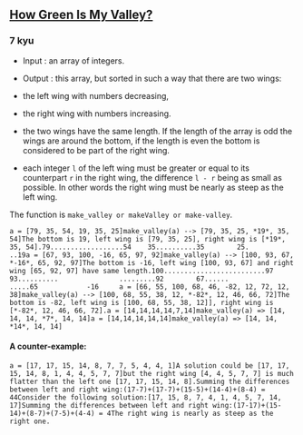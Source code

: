 <h2><a href=https://www.codewars.com/kata/56e3cd1d93c3d940e50006a4/train/javascript target="_blank">How Green Is My Valley?</a></h2><h3>7 kyu</h3><ul><li><p>Input : an array of integers.</p></li><li><p>Output : this array, but sorted in such a way that there are two wings:</p></li><li><p>the left wing with numbers decreasing, </p></li><li><p>the right wing with numbers increasing. </p></li><li><p>the two wings have the same length. If the length of the array is odd   the wings are around the bottom, if the length is even the bottom is   considered to be part of the right wing.</p></li><li><p>each integer <code>l</code> of the left wing must be greater or equal to its counterpart <code>r</code> in the right wing, the   difference <code>l - r</code> being as small as possible.   In other words the right wing must be nearly as steep as the left wing.</p></li></ul><p>The function is <code>make_valley or makeValley or make-valley</code>.</p><pre><code>a = [79, 35, 54, 19, 35, 25]make_valley(a) --&gt; [79, 35, 25, *19*, 35, 54]The bottom is 19, left wing is [79, 35, 25], right wing is [*19*, 35, 54].79..................54    35..........35        25.           ..19a = [67, 93, 100, -16, 65, 97, 92]make_valley(a) --&gt; [100, 93, 67, *-16*, 65, 92, 97]The bottom is -16, left wing [100, 93, 67] and right wing [65, 92, 97] have same length.100.........................97    93..........               .........92        67......               .....65            -16     a = [66, 55, 100, 68, 46, -82, 12, 72, 12, 38]make_valley(a) --&gt; [100, 68, 55, 38, 12, *-82*, 12, 46, 66, 72]The bottom is -82, left wing is [100, 68, 55, 38, 12]], right wing is [*-82*, 12, 46, 66, 72].a = [14,14,14,14,7,14]make_valley(a) =&gt; [14, 14, 14, *7*, 14, 14]a = [14,14,14,14,14]make_valley(a) =&gt; [14, 14, *14*, 14, 14]</code></pre><h4 id="a-counter-example">A counter-example:</h4><pre><code>a = [17, 17, 15, 14, 8, 7, 7, 5, 4, 4, 1]A solution could be [17, 17, 15, 14, 8, 1, 4, 4, 5, 7, 7]but the right wing [4, 4, 5, 7, 7] is much flatter than the left one [17, 17, 15, 14, 8].Summing the differences between left and right wing:(17-7)+(17-7)+(15-5)+(14-4)+(8-4) = 44Consider the following solution:[17, 15, 8, 7, 4, 1, 4, 5, 7, 14, 17]Summing the differences between left and right wing:(17-17)+(15-14)+(8-7)+(7-5)+(4-4) = 4The right wing is nearly as steep as the right one.</code></pre>